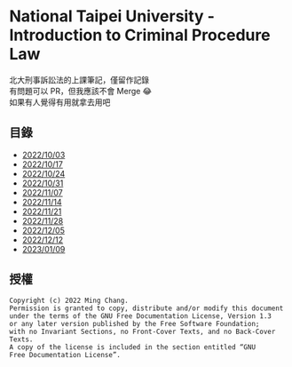 # National Taipei University - Introduction to Criminal Procedure Law
北大刑事訴訟法的上課筆記，僅留作記錄  
有問題可以 PR，但我應該不會 Merge 😂  
如果有人覺得有用就拿去用吧

## 目錄
- [2022/10/03](221003.md)
- [2022/10/17](221017.md)
- [2022/10/24](221024.md)
- [2022/10/31](221031.md)
- [2022/11/07](221107.md)
- [2022/11/14](221114.md)
- [2022/11/21](221121.md)
- [2022/11/28](221128.md)
- [2022/12/05](221205.md)
- [2022/12/12](221212.md)
- [2023/01/09](230109.md)

## 授權
```
Copyright (c) 2022 Ming Chang.
Permission is granted to copy, distribute and/or modify this document
under the terms of the GNU Free Documentation License, Version 1.3
or any later version published by the Free Software Foundation;
with no Invariant Sections, no Front-Cover Texts, and no Back-Cover Texts.
A copy of the license is included in the section entitled “GNU
Free Documentation License”.
```
